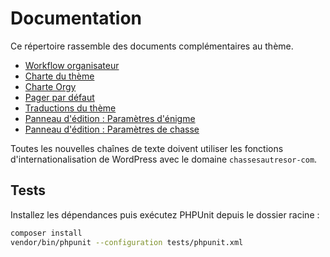 # Documentation

Ce répertoire rassemble des documents complémentaires au thème.

- [Workflow organisateur](organisateur-workflow.md)
- [Charte du thème](charte.md)
- [Charte Orgy](orgy-charte.md)
- [Pager par défaut](pager.md)
- [Traductions du thème](traductions.md)
- [Panneau d'édition : Paramètres d'énigme](panneau-enigme-parametres.md)
- [Panneau d'édition : Paramètres de chasse](panneau-chasse-parametres.md)

Toutes les nouvelles chaînes de texte doivent utiliser les fonctions d'internationalisation de WordPress avec le domaine `chassesautresor-com`.

## Tests

Installez les dépendances puis exécutez PHPUnit depuis le dossier racine :

```bash
composer install
vendor/bin/phpunit --configuration tests/phpunit.xml
```
